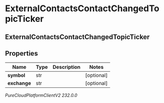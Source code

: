 # ExternalContactsContactChangedTopicTicker

## ExternalContactsContactChangedTopicTicker

## Properties

|Name | Type | Description | Notes|
|------------ | ------------- | ------------- | -------------|
| **symbol** | str |  | [optional] |
| **exchange** | str |  | [optional] |



_PureCloudPlatformClientV2 232.0.0_
